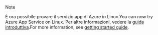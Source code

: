 > [!NOTE]
> <span data-ttu-id="1368f-101">È ora possibile provare il servizio app di Azure in Linux.</span><span class="sxs-lookup"><span data-stu-id="1368f-101">You can now try Azure App Service on Linux.</span></span> <span data-ttu-id="1368f-102">Per altre informazioni, vedere la [guida introduttiva](../articles/app-service/app-service-linux-readme.md).</span><span class="sxs-lookup"><span data-stu-id="1368f-102">For more information, see [getting started guide](../articles/app-service/app-service-linux-readme.md).</span></span>
> 
> 

